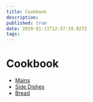 ```yaml
---
title: Cookbook
description: 
published: true
date: 2020-01-11T12:57:19.827Z
tags: 
---
```


# Cookbook
+ [Mains](Mains)
+ [Side Dishes](Side_Dishes)
+ [Bread](Bread)